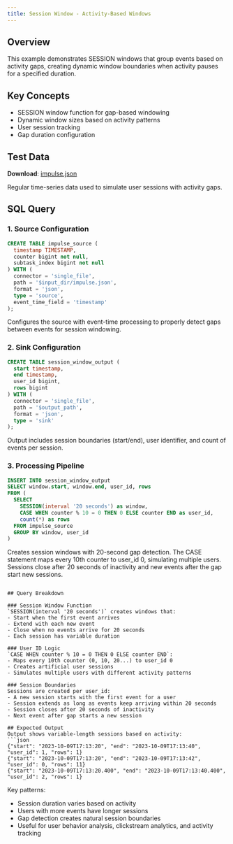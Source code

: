 ```yaml
---
title: Session Window - Activity-Based Windows
---
```



## Overview
This example demonstrates SESSION windows that group events based on activity gaps, creating dynamic window boundaries when activity pauses for a specified duration.

## Key Concepts
- SESSION window function for gap-based windowing
- Dynamic window sizes based on activity patterns
- User session tracking
- Gap duration configuration

## Test Data
**Download**: [impulse.json](/test-data/impulse.json)

Regular time-series data used to simulate user sessions with activity gaps.

## SQL Query

### 1. Source Configuration
```sql
CREATE TABLE impulse_source (
  timestamp TIMESTAMP,
  counter bigint not null,
  subtask_index bigint not null
) WITH (
  connector = 'single_file',
  path = '$input_dir/impulse.json',
  format = 'json',
  type = 'source',
  event_time_field = 'timestamp'
);
```
Configures the source with event-time processing to properly detect gaps between events for session windowing.

### 2. Sink Configuration
```sql
CREATE TABLE session_window_output (
  start timestamp,
  end timestamp,
  user_id bigint,
  rows bigint
) WITH (
  connector = 'single_file',
  path = '$output_path',
  format = 'json',
  type = 'sink'
);
```
Output includes session boundaries (start/end), user identifier, and count of events per session.

### 3. Processing Pipeline
```sql
INSERT INTO session_window_output
SELECT window.start, window.end, user_id, rows 
FROM (
  SELECT
    SESSION(interval '20 seconds') as window,
    CASE WHEN counter % 10 = 0 THEN 0 ELSE counter END as user_id,
    count(*) as rows
  FROM impulse_source 
  GROUP BY window, user_id
)
```
Creates session windows with 20-second gap detection. The CASE statement maps every 10th counter to user_id 0, simulating multiple users. Sessions close after 20 seconds of inactivity and new events after the gap start new sessions.
```

## Query Breakdown

### Session Window Function
`SESSION(interval '20 seconds')` creates windows that:
- Start when the first event arrives
- Extend with each new event
- Close when no events arrive for 20 seconds
- Each session has variable duration

### User ID Logic
`CASE WHEN counter % 10 = 0 THEN 0 ELSE counter END`:
- Maps every 10th counter (0, 10, 20...) to user_id 0
- Creates artificial user sessions
- Simulates multiple users with different activity patterns

### Session Boundaries
Sessions are created per user_id:
- A new session starts with the first event for a user
- Session extends as long as events keep arriving within 20 seconds
- Session closes after 20 seconds of inactivity
- Next event after gap starts a new session

## Expected Output
Output shows variable-length sessions based on activity:
```json
{"start": "2023-10-09T17:13:20", "end": "2023-10-09T17:13:40", "user_id": 1, "rows": 1}
{"start": "2023-10-09T17:13:20", "end": "2023-10-09T17:13:42", "user_id": 0, "rows": 11}
{"start": "2023-10-09T17:13:20.400", "end": "2023-10-09T17:13:40.400", "user_id": 2, "rows": 1}
```

Key patterns:
- Session duration varies based on activity
- Users with more events have longer sessions
- Gap detection creates natural session boundaries
- Useful for user behavior analysis, clickstream analytics, and activity tracking